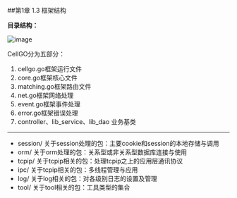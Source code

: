 ##第1章 1.3 框架结构

**目录结构：**

 ![image](https://raw.githubusercontent.com/mrkt/cellgo/master/pic/doc01-03png)
 
CellGO分为五部分：

 1. cellgo.go框架运行文件
 2. core.go框架核心文件
 3. matching.go框架路由文件
 4. net.go框架网络处理
 5. event.go框架事件处理
 6. error.go框架错误处理
 7. controller、lib_service、lib_dao 业务基类


----------

 - session/ 关于session处理的包：主要cookie和session的本地存储与调用
 - orm/ 关于orm处理的包：关系型或非关系型数据库连接与使用
 - tcpip/ 关于tcpip相关的包：处理tcpip之上的应用层通讯协议
 - ipc/ 关于tcpip相关的包：多线程管理与应用
 - log/ 关于log相关的包：对各级别日志的设置及管理
 - tool/ 关于tool相关的包：工具类型的集合

